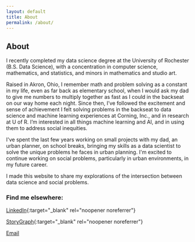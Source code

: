 ```yaml
---
layout: default
title: About
permalink: /about/
---
```

## About
I recently completed my data science degree at the University of Rochester (B.S. Data Science), with a concentration in computer science, mathematics, and statistics, and minors in mathematics and studio art.

Raised in Akron, Ohio, I remember math and problem solving as a constant in my life, even as far back as elementary school, when I would ask my dad to give me numbers to multiply together as fast as I could in the backseat on our way home each night. Since then, I’ve followed the excitement and sense of achievement I felt solving problems in the backseat to data science and machine learning experiences at Corning, Inc., and in research at U of R. I’m interested in all things machine learning and AI, and in using them to address social inequities.

I've spent the last few years working on small projects with my dad, an urban planner, on school breaks, bringing my skills as a data scientist to solve the unique problems he faces in urban planning. I'm excited to continue working on social problems, particularly in urban environments, in my future career.

I made this website to share my explorations of the intersection between data science and social problems.

### Find me elsewhere:

[LinkedIn](https://www.linkedin.com/in/grace-julien/){:target="_blank" rel="noopener noreferrer"}

[StoryGraph](https://app.thestorygraph.com/profile/grace_gr8){:target="_blank" rel="noopener noreferrer"}

[Email](mailto:grace.e.julien@gmail.com)
